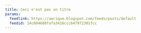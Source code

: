 ```yaml
---
title: Ceci n'est pas un titre
params:
  feedlink: https://aerique.blogspot.com/feeds/posts/default
  feedid: 14c604688fafa3416ccc647972301fcc
---
```


